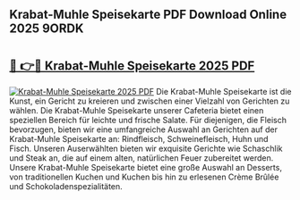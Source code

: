 ## Krabat-Muhle Speisekarte PDF Download Online 2025 9ORDK

# <h2><a href="http://gcbyhi6.nevu.top/?p=Krabat-Muhle+Speisekarte">🔗 👉🔴 Krabat-Muhle Speisekarte 2025 PDF</a></h2>

[![Krabat-Muhle Speisekarte 2025 PDF](https://i.imgur.com/dBaPXMq.png)](http://gcbyhi6.nevu.top/?p=Krabat-Muhle+Speisekarte)
Die Krabat-Muhle Speisekarte ist die Kunst, ein Gericht zu kreieren und zwischen einer Vielzahl von Gerichten zu wählen. Die Krabat-Muhle Speisekarte unserer Cafeteria bietet einen speziellen Bereich für leichte und frische Salate. Für diejenigen, die Fleisch bevorzugen, bieten wir eine umfangreiche Auswahl an Gerichten auf der Krabat-Muhle Speisekarte an: Rindfleisch, Schweinefleisch, Huhn und Fisch. Unseren Auserwählten bieten wir exquisite Gerichte wie Schaschlik und Steak an, die auf einem alten, natürlichen Feuer zubereitet werden. Unsere Krabat-Muhle Speisekarte bietet eine große Auswahl an Desserts, von traditionellen Kuchen und Kuchen bis hin zu erlesenen Crème Brûlée und Schokoladenspezialitäten.
